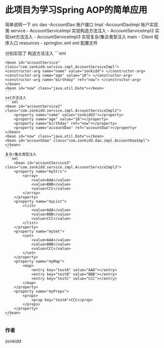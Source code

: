 # 此项目为学习Spring AOP的简单应用
简单说明一下
src
	dao
		-AccountDao  			账户接口
		Impl
			-AccountDaoImpl		账户实现类
	service
		- AccountServiceImpl	实现构造方法注入
		- AccountServiceImpl2	实现set方法注入
		- AccountServiceImpl3	实现复杂/集合类型注入
	main
		- Client				程序入口
resources
	- springIoc.xml xml			配置文件

分别实现了
	构造方法注入
	```xml

    <bean id="accountService" class="com.zonkidd.service.impl.AccountServiceImpl">
    <constructor-arg name="name" value="zonkidd"> </constructor-arg>
    <constructor-arg name="age" value="18"> </constructor-arg>
    <constructor-arg name="birthday" ref="now"> </constructor-arg>
    </bean>
    <bean id="now" class="java.util.Date"></bean>
	```
	set方法注入
	```xml
    <bean id="accountService2" class="com.zonkidd.service.impl.AccountServiceImpl2">
        <property name="name" value="zonkidd2"></property>
        <property name="age" value="18"></property>
        <property name="birthday" ref="now"></property>
        <property name="accountDao" ref="accountDao"></property>
    </bean>
    <bean id="now" class="java.util.Date"></bean>
    <bean id="accountDao" class="com.zonkidd.dao.impl.AccountDaoImpl"></bean>
	```
	复杂/集合类型注入
	```xml
	    <bean id="accountService3" class="com.zonkidd.service.impl.AccountServiceImpl3">
        <property name="myStrs">
            <array>
                <value>AAA</value>
                <value>BBB</value>
                <value>CCC</value>
            </array>
        </property>
        <property name="myList">
            <list>
                <value>AAA</value>
                <value>BBB</value>
                <value>CCC</value>
            </list>
        </property>
        <property name="mySet">
            <set>
                <value>AAA</value>
                <value>BBB</value>
                <value>CCC</value>
            </set>
        </property>
        <property name="myMap">
            <map>
                <entry key="testA" value="AAA"></entry>
                <entry key="testB" value="BBB"></entry>
                <entry key="testC" value="CCC"></entry>
            </map>
        </property>
        <property name="myProps">
            <props>
                <prop key="testA">CCC</prop>
            </props>
        </property>
    </bean>
	```
### 作者
zonkidd